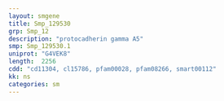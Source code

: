 ```yaml
---
layout: smgene
title: Smp_129530
grp: Smp_12
description: "protocadherin gamma A5"
smp: Smp_129530.1
uniprot: "G4VEK8"
length:  2256
cdd: "cd11304, cl15786, pfam00028, pfam08266, smart00112"
kk: ns
categories: sm
---
```

